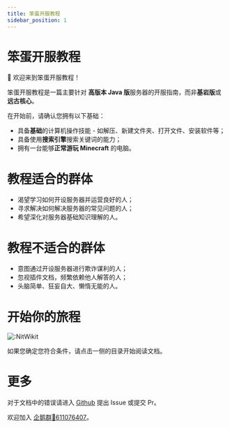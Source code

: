 ```yaml
---
title: 笨蛋开服教程
sidebar_position: 1
---
```


# 笨蛋开服教程

👋 欢迎来到笨蛋开服教程！

笨蛋开服教程是一篇主要针对 **高版本 Java 版**服务器的开服指南，而非**基岩版**或**远古核心**。

在开始前，请确认您拥有以下基础：

* 具备**基础**的计算机操作技能 - 如解压、新建文件夹、打开文件、安装软件等；
* 具备使用**搜索引擎**搜索关键词的能力；
* 拥有一台能够**正常游玩 Minecraft** 的电脑。

# 教程适合的群体

* 渴望学习如何开设服务器并运营良好的人；
* 寻求解决如何解决服务器的常见问题的人；
* 希望深化对服务器基础知识理解的人。

# 教程不适合的群体

* 意图通过开设服务器进行欺诈谋利的人；
* 忽视插件文档，频繁依赖他人解答的人；
* 头脑简单、狂妄自大、懒惰无能的人。

# 开始你的旅程

![:NitWikit](https://count.kjchmc.cn/get/@:NitWikit)

如果您确定您符合条件，请点击一侧的目录开始阅读文档。

# 更多

对于文档中的错误请进入 [Github](https://github.com/postyizhan/NitWikit) 提出 Issue 或提交 Pr。

欢迎加入 [企鹅群🐧611076407](https://qm.qq.com/q/lEnfzgzxjq)。